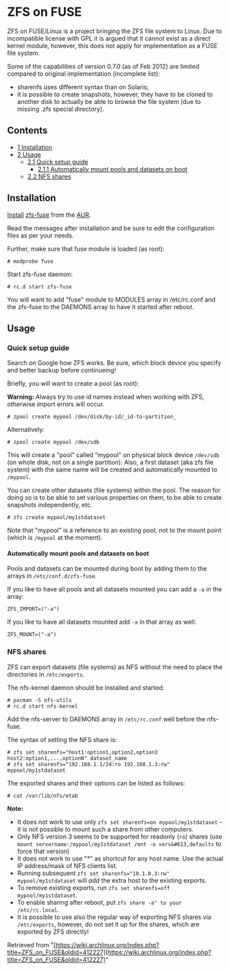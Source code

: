 # ZFS on FUSE

ZFS on FUSE/Linux is a project bringing the ZFS file system to Linux. Due to incompatible license with GPL it is argued that it cannot exist as a direct kernel module, however, this does not apply for implementation as a FUSE file system.

Some of the capabilities of version 0.7.0 (as of Feb 2012) are limited compared to original implementation (incomplete list):

*   sharenfs uses different syntax than on Solaris;
*   it is possible to create snapshots, however, they have to be cloned to another disk to actually be able to browse the file system (due to missing .zfs special directory).

## Contents

*   [1 Installation](#Installation)
*   [2 Usage](#Usage)
    *   [2.1 Quick setup guide](#Quick_setup_guide)
        *   [2.1.1 Automatically mount pools and datasets on boot](#Automatically_mount_pools_and_datasets_on_boot)
    *   [2.2 NFS shares](#NFS_shares)

## Installation

[Install](/index.php/Install "Install") [zfs-fuse](https://aur.archlinux.org/packages/zfs-fuse/) from the [AUR](/index.php/AUR "AUR").

Read the messages after installation and be sure to edit the configuration files as per your needs.

Further, make sure that fuse module is loaded (as root):

```
# modprobe fuse

```

Start zfs-fuse daemon:

```
# rc.d start zfs-fuse

```

You will want to add "fuse" module to MODULES array in /etc/rc.conf and the zfs-fuse to the DAEMONS array to have it started after reboot.

## Usage

### Quick setup guide

Search on Google how ZFS works. Be sure, which block device you specify and better backup before continueing!

Briefly, you will want to create a pool (as root):

**Warning:** Always try to use id names instead when working with ZFS, otherwise import errors will occur.

```
# zpool create mypool /dev/disk/by-id/_id-to-partition_

```

Alternatively:

```
# zpool create mypool /dev/sdb

```

This will create a "pool" called "mypool" on physical block device `/dev/sdb` (on whole disk, not on a single partition). Also, a first dataset (aka zfs file system) with the same name will be created and automatically mounted to `/mypool`.

You can create other datasets (file systems) within the pool. The reason for doing so is to be able to set various properties on them, to be able to create snapshots independently, etc.

```
# zfs create mypool/my1stdataset 

```

Note that "mypool" is a reference to an existing pool, not to the mount point (which is `/mypool` at the moment).

#### Automatically mount pools and datasets on boot

Pools and datasets can be mounted during boot by adding them to the arrays in `/etc/conf.d/zfs-fuse`.

If you like to have all pools and all datasets mounted you can add a `-a` in the array:

```
ZFS_IMPORT=("-a")

```

If you like to have all datasets mounted add `-a` in that array as well:

```
ZFS_MOUNT=("-a")

```

### NFS shares

ZFS can export datasets (file systems) as NFS without the need to place the directories in `/etc/exports`.

The nfs-kernel daemon should be installed and started:

```
# pacman -S nfs-utils
# rc.d start nfs-kernel

```

Add the nfs-server to DAEMONS array in `/etc/rc.conf` well before the nfs-fuse.

The syntax of setting the NFS share is:

```
# zfs set sharenfs="host1:option1,option2,option3 host2:option1,...,optionN" dataset_name
# zfs set sharenfs="192.168.1.1/24:ro 192.168.1.3:rw" mypool/my1stdataset

```

The exported shares and their options can be listed as follows:

```
# cat /var/lib/nfs/etab

```

**Note:**

*   It does not work to use only `zfs set sharenfs=on mypool/my1stdataset` - it is not possible to mount such a share from other computers.
*   Only NFS version 3 seems to be supported for readonly (`ro`) shares (use `mount servername:/mypool/my1stdataset /mnt -o vers&#613,defaults` to force that version)
*   It does not work to use "*" as shortcut for any host name. Use the actual IP address/mask of NFS clients list.
*   Running subsequent `zfs set sharenfs="10.1.0.3:rw" mypool/my1stdataset` will _add_ the extra host to the existing exports.
*   To remove existing exports, run `zfs set sharenfs=off mypool/my1stdataset`.
*   To enable sharing after reboot, put `zfs share -a" to your /etc/rc.local`.
*   It is possible to use also the regular way of exporting NFS shares via `/etc/exports`, however, do not set it up for the shares, which are exported by ZFS directly!

Retrieved from "[https://wiki.archlinux.org/index.php?title=ZFS_on_FUSE&oldid=412227](https://wiki.archlinux.org/index.php?title=ZFS_on_FUSE&oldid=412227)"